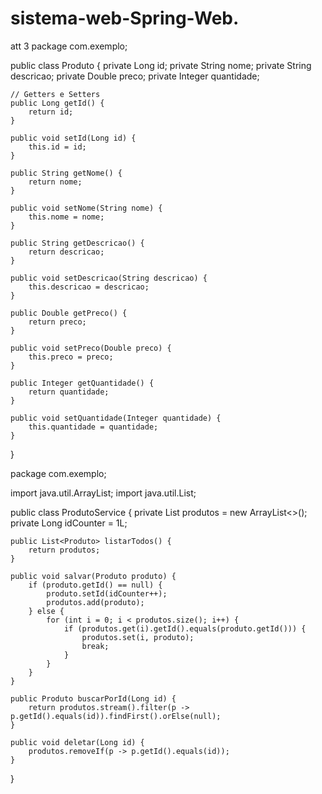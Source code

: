 # sistema-web-Spring-Web.
att 3
package com.exemplo;

public class Produto {
    private Long id;
    private String nome;
    private String descricao;
    private Double preco;
    private Integer quantidade;

    // Getters e Setters
    public Long getId() {
        return id;
    }

    public void setId(Long id) {
        this.id = id;
    }

    public String getNome() {
        return nome;
    }

    public void setNome(String nome) {
        this.nome = nome;
    }

    public String getDescricao() {
        return descricao;
    }

    public void setDescricao(String descricao) {
        this.descricao = descricao;
    }

    public Double getPreco() {
        return preco;
    }

    public void setPreco(Double preco) {
        this.preco = preco;
    }

    public Integer getQuantidade() {
        return quantidade;
    }

    public void setQuantidade(Integer quantidade) {
        this.quantidade = quantidade;
    }
}

package com.exemplo;

import java.util.ArrayList;
import java.util.List;

public class ProdutoService {
    private List<Produto> produtos = new ArrayList<>();
    private Long idCounter = 1L;

    public List<Produto> listarTodos() {
        return produtos;
    }

    public void salvar(Produto produto) {
        if (produto.getId() == null) {
            produto.setId(idCounter++);
            produtos.add(produto);
        } else {
            for (int i = 0; i < produtos.size(); i++) {
                if (produtos.get(i).getId().equals(produto.getId())) {
                    produtos.set(i, produto);
                    break;
                }
            }
        }
    }

    public Produto buscarPorId(Long id) {
        return produtos.stream().filter(p -> p.getId().equals(id)).findFirst().orElse(null);
    }

    public void deletar(Long id) {
        produtos.removeIf(p -> p.getId().equals(id));
    }
}
